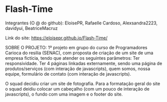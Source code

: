 # Flash-Time
Integrantes (O @ do github):
   EloisePR,
   Rafaelle Cardoso,
   Alexsandra2223,
   davidyui,
   BeatriceMacruz
   
 Link do site: 
  https://eloisepr.github.io/Flash-Time/
 
SOBRE O PROJETO:
1º projeto em grupo do curso de Programadores Carioca do resilia (SENAC), com proposta de criação de um site de uma empresa fictícia, tendo que atender os seguintes parâmetros:
Ter responsividade.
Ter 4 páginas linkadas externamente, sendo uma página de produtos/serviços (com interação de javascripts), quem somos, nossa equipe, formulário de contato (com interação de javascripts).

O squad decidiu criar um site de fotografia. Para a formatação geral do site o squad deidiu colocar um cabeçalho (com um pouco de interação de javascripts), o fundo com uma imagem e o footer do site.
